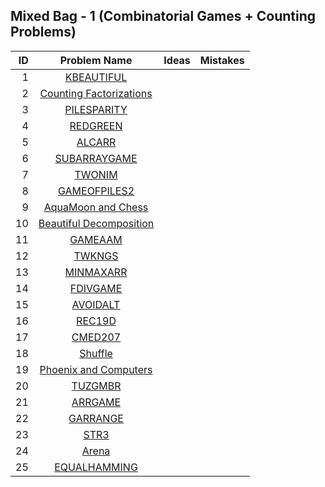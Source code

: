 ## Mixed Bag - 1 (Combinatorial Games + Counting Problems)

| ID  | Problem Name | Ideas | Mistakes |
|---:|:---:|---|---|
|1|[KBEAUTIFUL](https://www.codechef.com/problems/KBEAUTIFUL)|||
|2|[Counting Factorizations](https://codeforces.com/contest/1794/problem/D)|||
|3|[PILESPARITY](https://www.codechef.com/START58B/problems/PILESPARITY)|||
|4|[REDGREEN](https://www.codechef.com/problems/REDGREEN)|||
|5|[ALCARR](https://www.codechef.com/problems/ALCARR)|||
|6|[SUBARRAYGAME](https://www.codechef.com/problems/SUBARRAYGAME)|||
|7|[TWONIM](https://www.codechef.com/problems/TWONIM)|||
|8|[GAMEOFPILES2](https://www.codechef.com/JULY221B/problems/GAMEOFPILES2)|||
|9|[AquaMoon and Chess](https://codeforces.com/problemset/problem/1545/B)|||
|10|[Beautiful Decomposition](https://codeforces.com/problemset/problem/279/E)|||
|11|[GAMEAAM](https://www.codechef.com/COOK42/problems/GAMEAAM)|||
|12|[TWKNGS](https://www.codechef.com/problems/TWKNGS)|||
|13|[MINMAXARR](https://www.codechef.com/problems/MINMAXARR)|||
|14|[FDIVGAME](https://www.codechef.com/problems/FDIVGAME)|||
|15|[AVOIDALT](https://www.codechef.com/START32B/problems/AVOIDALT)|||
|16|[REC19D](https://www.codechef.com/REC1921/problems/REC19D)|||
|17|[CMED207](https://www.codechef.com/MEDC2021/problems/CMED207)|||
|18|[Shuffle](https://codeforces.com/problemset/problem/1622/D)|||
|19|[Phoenix and Computers](https://codeforces.com/problemset/problem/1515/E)|||
|20|[TUZGMBR](https://www.codechef.com/problems/TUZGMBR/)|||
|21|[ARRGAME](https://www.codechef.com/problems/ARRGAME)|||
|22|[GARRANGE](https://www.codechef.com/problems/GARRANGE)|||
|23|[STR3](https://www.codechef.com/problems/STR3)|||
|24|[Arena](https://codeforces.com/problemset/problem/1606/E)|||
|25|[EQUALHAMMING](https://www.codechef.com/problems/EQUALHAMMING)|||
